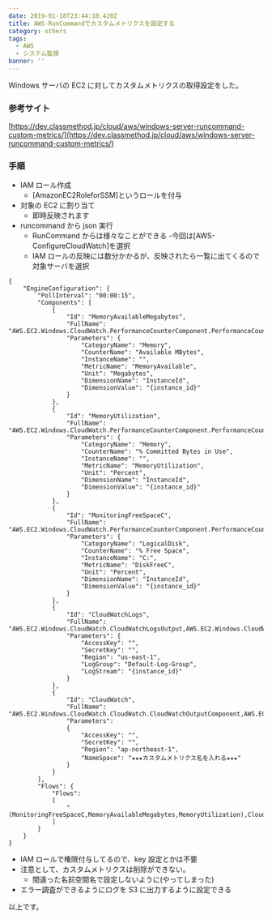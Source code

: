 ```yaml
---
date: 2019-01-18T23:44:10.420Z
title: AWS-RunCommandでカスタムメトリクスを設定する
category: others
tags:
  - AWS
  - システム監視
banner: ''
---
```


Windows サーバの EC2 に対してカスタムメトリクスの取得設定をした。

### 参考サイト

[https://dev.classmethod.jp/cloud/aws/windows-server-runcommand-custom-metrics/](https://dev.classmethod.jp/cloud/aws/windows-server-runcommand-custom-metrics/)

### 手順

- IAM ロール作成
  - [AmazonEC2RoleforSSM]というロールを付与
- 対象の EC2 に割り当て
  - 即時反映されます
- runcommand から json 実行
  - RunCommand からは様々なことができる -今回は[AWS-ConfigureCloudWatch]を選択
  - IAM ロールの反映には数分かかるが、反映されたら一覧に出てくるので対象サーバを選択

```
{
    "EngineConfiguration": {
        "PollInterval": "00:00:15",
        "Components": [
            {
                "Id": "MemoryAvailableMegabytes",
                "FullName": "AWS.EC2.Windows.CloudWatch.PerformanceCounterComponent.PerformanceCounterInputComponent,AWS.EC2.Windows.CloudWatch",
                "Parameters": {
                    "CategoryName": "Memory",
                    "CounterName": "Available MBytes",
                    "InstanceName": "",
                    "MetricName": "MemoryAvailable",
                    "Unit": "Megabytes",
                    "DimensionName": "InstanceId",
                    "DimensionValue": "{instance_id}"
                }
            },
            {
                "Id": "MemoryUtilization",
                "FullName": "AWS.EC2.Windows.CloudWatch.PerformanceCounterComponent.PerformanceCounterInputComponent,AWS.EC2.Windows.CloudWatch",
                "Parameters": {
                    "CategoryName": "Memory",
                    "CounterName": "% Committed Bytes in Use",
                    "InstanceName": "",
                    "MetricName": "MemoryUtilization",
                    "Unit": "Percent",
                    "DimensionName": "InstanceId",
                    "DimensionValue": "{instance_id}"
                }
            },
            {
                "Id": "MonitoringFreeSpaceC",
                "FullName": "AWS.EC2.Windows.CloudWatch.PerformanceCounterComponent.PerformanceCounterInputComponent,AWS.EC2.Windows.CloudWatch",
                "Parameters": {
                    "CategoryName": "LogicalDisk",
                    "CounterName": "% Free Space",
                    "InstanceName": "C:",
                    "MetricName": "DiskFreeC",
                    "Unit": "Percent",
                    "DimensionName": "InstanceId",
                    "DimensionValue": "{instance_id}"
                }
            },
            {
                "Id": "CloudWatchLogs",
                "FullName": "AWS.EC2.Windows.CloudWatch.CloudWatchLogsOutput,AWS.EC2.Windows.CloudWatch",
                "Parameters": {
                    "AccessKey": "",
                    "SecretKey": "",
                    "Region": "us-east-1",
                    "LogGroup": "Default-Log-Group",
                    "LogStream": "{instance_id}"
                }
            },
            {
                "Id": "CloudWatch",
                "FullName": "AWS.EC2.Windows.CloudWatch.CloudWatch.CloudWatchOutputComponent,AWS.EC2.Windows.CloudWatch",
                "Parameters":
                {
                    "AccessKey": "",
                    "SecretKey": "",
                    "Region": "ap-northeast-1",
                    "NameSpace": "★★★カスタムメトリクス名を入れる★★★"
                }
            }
        ],
        "Flows": {
            "Flows":
            [
                "(MonitoringFreeSpaceC,MemoryAvailableMegabytes,MemoryUtilization),CloudWatch"
            ]
        }
    }
}

```

- IAM ロールで権限付与してるので、key 設定とかは不要
- 注意として、カスタムメトリクスは削除ができない。
  - 間違った名前空間名で設定しないように(やってしまった)
- エラー調査ができるようにログを S3 に出力するように設定できる

以上です。
